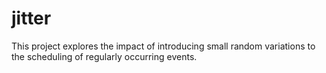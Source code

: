 # jitter
This project explores the impact of introducing small random variations to the scheduling of regularly occurring events.
